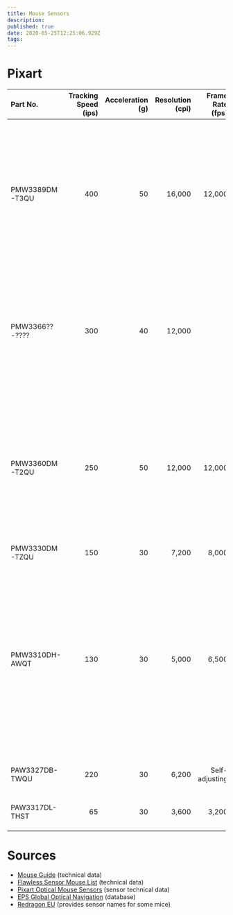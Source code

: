 ```yaml
---
title: Mouse Sensors
description: 
published: true
date: 2020-05-25T12:25:06.929Z
tags: 
---
```


# Pixart

Part No.|Tracking Speed (ips) | Acceleration (g) | Resolution (cpi) | Frame Rate (fps) | Mice
:--- | ---: | ---: | ---: | ---: | :---
PMW3389DM-T3QU | 400 | 50 | 16,000 | 12,000 | Dream Machines DM1 FPS<br>Dream Machines DM1 Pro<br>Microsoft Intellimouse Pro<br>Razer Basilisk<br>Razer DeathAdder Elite<br>Razer Lancehead TE
PMW3366??-???? | 300 | 40 | 12,000 | | Logitech G Pro (Wired)<br>Logitech G903<br>Logitech G900<br>Logitech G703<br>Logitech G502<br>Logitech G403<br>Logitech G303
PMW3360DM-T2QU | 250 | 50 | 12,000 | 12,000 | Cooler Master MasterMouse Pro L<br>Corsair M65 Pro<br>Fnatic Flick 2<br>FinalMouse Scream One<br>FinalMouse Ultralight Pro<br>SteelSeries Rival 700<br>Zowie EC1-B<br>Zowie EC2-B<br>Zowie S2 Divina
PMW3330DM-TZQU | 150 | 30 | 7,200 | 8,000 | Redragon M805
PMW3310DH-AWQT | 130 | 30 | 5,000 | 6,500 | Corsair M45<br>FinalMouse 2015<br>FinalMouse 2016<br>FinalMouse 2016 Classic Ergo<br>FinalMouse 2016 Tournament Pro<br>SteelSeries Rival 300<br>SteelSeries Rival Fade<br>Zowie EC1-A<br>Zowie EC2-A<br>Zowie FK series<br>Zowie ZA series
PAW3327DB-TWQU | 220 | 30 | 6,200 | Self-adjusting | Redragon M909<br>Redragon M908
PAW3317DL-THST | 65 | 30 | 3,600 | 3,200 | Redragon M601<br>Redragon M601-3

# Sources

- [Mouse Guide](https://sensor.fyi/mice/) (technical data)
- [Flawless Sensor Mouse List](https://on-winning.com/flawless-sensor-mouse-list-perfect/) (technical data)
- [Pixart Optical Mouse Sensors](https://www.pixart.com/products-comparison/7/Optical_Mouse_Sensor) (sensor technical data)
- [EPS Global Optical Navigation](https://www.epsglobal.com/products/semiconductors/sensing-and-haptics/optical-navigation) (database)
- [Redragon EU](http://redragonzone.eu/product-category/mouse/) (provides sensor names for some mice)